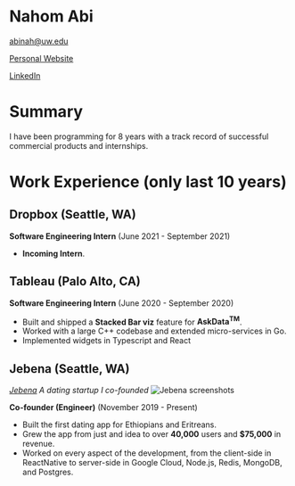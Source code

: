 # Nahom Abi

abinah@uw.edu

[Personal Website](https://www.nahom.co)

[LinkedIn](https://www.linkedin.com/in/nahomabi)

# Summary

I have been programming for 8 years with a track record of successful commercial products and internships.

# Work Experience (only last 10 years)

## Dropbox (Seattle, WA)

**Software Engineering Intern** (June 2021 - September 2021)

- **Incoming Intern**.


## Tableau (Palo Alto, CA)

**Software Engineering Intern** (June 2020 - September 2020)

- Built and shipped a **Stacked Bar viz** feature for **AskData<sup>TM</sup>**.
- Worked with a large C++ codebase and extended micro-services in Go.
- Implemented widgets in Typescript and React

## Jebena (Seattle, WA)

  *[Jebena][] A dating startup I co-founded*
  ![Jebena screenshots](https://jebena.app/static/media/jebena_screenshots.00ec88d7.png)

**Co-founder (Engineer)** (November 2019 - Present)

- Built the first dating app for Ethiopians and Eritreans.
- Grew the app from just and idea to over **40,000** users and **$75,000** in revenue.
- Worked on every aspect of the development, from the client-side in ReactNative to server-side in Google Cloud, Node.js, Redis, MongoDB, and Postgres.



[Jebena]: https://jebena.app/
